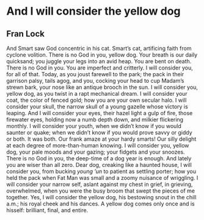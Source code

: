 # And I will consider the yellow dog
## Fran Lock
And Smart saw God concentric in his cat.
Smart’s cat, artificing faith from cyclone
volition. There is no God in you, yellow
dog. Your breath is our daily quicksand;
you juggle your legs into an avid heap.
You are bent on death. There is no God
in you. You are imperfect and critterly.
I will consider you, for all of that. Today,
as you joust farewell to the park; the pack
in their garrison palsy, tails agog, and you,
cocking your head to cup Madam’s strewn
bark, your nose like an antique brooch
in the sun. I will consider you, yellow dog,
as you twist in a rapt mechanical dream.
I will consider your coat, the color
of fenced gold; how you are your own
secular halo. I will consider your skull,
the narrow skull of a young gazelle
whose victory is leaping. And I will
consider your eyes, their hazel light
a gulp of fire, those firewater eyes,
holding now a numb depth down,
and milkier flickering monthly. I will
consider your youth, when we didn’t
know if you would saunter or quake;
when we didn’t know if you
would prove savvy or giddy or both.
It was both. Our frank amaze at your hardy
smarts! Our silly delight at each degree
of more-than-human knowing. I will
consider you, yellow dog, your pale
moods and your gazing; your fidgets
and your snoozes. There is no God in you,
the deep-time of a dog year is enough.
And lately you are wiser than all zero.
Dear dog, creaking like a haunted house,
I will consider you, from bucking _young_
 _’un_ to patient as settling porter; how you
held the pack when Fat Man was small
and a zoomy nuisance of wriggling. I will
consider your narrow self, aslant against
my chest in grief, in grieving, overwhelmed,
when you were the busy broom that swept
the pieces of me together. Yes, I will
consider the yellow dog, his bestowing
snout in the chill a.m.; his royal cheek
and his dances. A yellow dog comes only
once and is hisself: brilliant, final, and entire.
